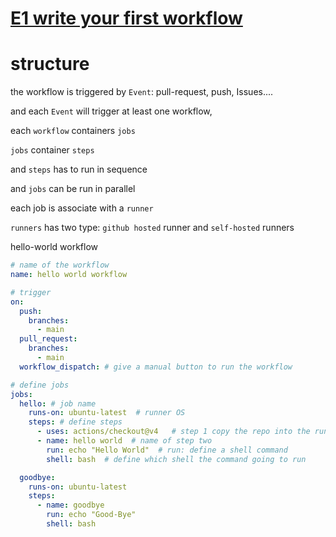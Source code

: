 # [E1 write your first workflow](https://www.youtube.com/watch?v=-hVG9z0fCac&list=PLArH6NjfKsUhvGHrpag7SuPumMzQRhUKY)

# structure

the workflow is triggered by `Event`: pull-request, push, Issues....

and each `Event` will trigger at least one workflow,

each `workflow` containers `jobs`

`jobs` container `steps` 

and `steps` has to run in sequence

and `jobs` can be run in parallel

each job is associate with a `runner`

`runners` has two type: `github hosted` runner and `self-hosted` runners



hello-world workflow
```yml
# name of the workflow
name: hello world workflow

# trigger
on:
  push:
    branches:
      - main
  pull_request:
    branches:
      - main
  workflow_dispatch: # give a manual button to run the workflow

# define jobs
jobs:
  hello: # job name
    runs-on: ubuntu-latest  # runner OS
    steps: # define steps
      - uses: actions/checkout@v4   # step 1 copy the repo into the runner
      - name: hello world  # name of step two
        run: echo "Hello World"  # run: define a shell command
        shell: bash  # define which shell the command going to run

  goodbye:
    runs-on: ubuntu-latest
    steps:
      - name: goodbye
        run: echo "Good-Bye"
        shell: bash
```
